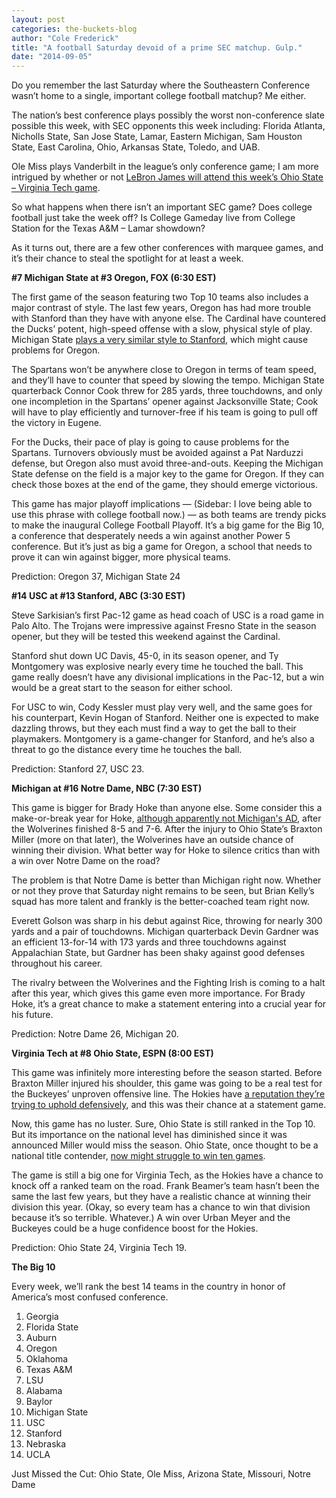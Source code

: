 ```yaml
---
layout: post
categories: the-buckets-blog
author: "Cole Frederick"
title: "A football Saturday devoid of a prime SEC matchup. Gulp."
date: "2014-09-05"
---
```


Do you remember the last Saturday where the Southeastern Conference wasn’t home to a single, important college football matchup? Me either.

The nation’s best conference plays possibly the worst non-conference slate possible this week, with SEC opponents this week including: Florida Atlanta, Nicholls State, San Jose State, Lamar, Eastern Michigan, Sam Houston State, East Carolina, Ohio, Arkansas State, Toledo, and UAB.

Ole Miss plays Vanderbilt in the league’s only conference game; I am more intrigued by whether or not [LeBron James will attend this week’s Ohio State – Virginia Tech game](http://thelantern.com/2014/09/lebron-james-to-be-on-ohio-state-sidelines-for-virginia-tech-game/).

So what happens when there isn’t an important SEC game? Does college football just take the week off? Is College Gameday live from College Station for the Texas A&M – Lamar showdown?

As it turns out, there are a few other conferences with marquee games, and it’s their chance to steal the spotlight for at least a week.

**#7 Michigan State at #3 Oregon, FOX (6:30 EST)**

The first game of the season featuring two Top 10 teams also includes a major contrast of style. The last few years, Oregon has had more trouble with Stanford than they have with anyone else. The Cardinal have countered the Ducks’ potent, high-speed offense with a slow, physical style of play. Michigan State [plays a very similar style to Stanford](http://www.usatoday.com/story/sports/ncaaf/2014/09/02/spartans-kryptonite-to-ducks-offense/14997757/), which might cause problems for Oregon.

The Spartans won’t be anywhere close to Oregon in terms of team speed, and they’ll have to counter that speed by slowing the tempo. Michigan State quarterback Connor Cook threw for 285 yards, three touchdowns, and only one incompletion in the Spartans’ opener against Jacksonville State; Cook will have to play efficiently and turnover-free if his team is going to pull off the victory in Eugene.

For the Ducks, their pace of play is going to cause problems for the Spartans. Turnovers obviously must be avoided against a Pat Narduzzi defense, but Oregon also must avoid three-and-outs. Keeping the Michigan State defense on the field is a major key to the game for Oregon. If they can check those boxes at the end of the game, they should emerge victorious.

This game has major playoff implications — (Sidebar: I love being able to use this phrase with college football now.) — as both teams are trendy picks to make the inaugural College Football Playoff. It’s a big game for the Big 10, a conference that desperately needs a win against another Power 5 conference. But it’s just as big a game for Oregon, a school that needs to prove it can win against bigger, more physical teams.

Prediction: Oregon 37, Michigan State 24

**#14 USC at #13 Stanford, ABC (3:30 EST)**

Steve Sarkisian’s first Pac-12 game as head coach of USC is a road game in Palo Alto. The Trojans were impressive against Fresno State in the season opener, but they will be tested this weekend against the Cardinal.

Stanford shut down UC Davis, 45-0, in its season opener, and Ty Montgomery was explosive nearly every time he touched the ball. This game really doesn’t have any divisional implications in the Pac-12, but a win would be a great start to the season for either school.

For USC to win, Cody Kessler must play very well, and the same goes for his counterpart, Kevin Hogan of Stanford. Neither one is expected to make dazzling throws, but they each must find a way to get the ball to their playmakers. Montgomery is a game-changer for Stanford, and he’s also a threat to go the distance every time he touches the ball.

Prediction: Stanford 27, USC 23.

**Michigan at #16 Notre Dame, NBC (7:30 EST)**

This game is bigger for Brady Hoke than anyone else. Some consider this a make-or-break year for Hoke, [although apparently not Michigan's AD](http://www.si.com/college-football/2014/08/07/michigan-football-brady-hoke-job-security), after the Wolverines finished 8-5 and 7-6. After the injury to Ohio State’s Braxton Miller (more on that later), the Wolverines have an outside chance of winning their division. What better way for Hoke to silence critics than with a win over Notre Dame on the road?

The problem is that Notre Dame is better than Michigan right now. Whether or not they prove that Saturday night remains to be seen, but Brian Kelly’s squad has more talent and frankly is the better-coached team right now.

Everett Golson was sharp in his debut against Rice, throwing for nearly 300 yards and a pair of touchdowns. Michigan quarterback Devin Gardner was an efficient 13-for-14 with 173 yards and three touchdowns against Appalachian State, but Gardner has been shaky against good defenses throughout his career.

The rivalry between the Wolverines and the Fighting Irish is coming to a halt after this year, which gives this game even more importance. For Brady Hoke, it’s a great chance to make a statement entering into a crucial year for his future.

Prediction: Notre Dame 26, Michigan 20.

**Virginia Tech at #8 Ohio State, ESPN (8:00 EST)**

This game was infinitely more interesting before the season started. Before Braxton Miller injured his shoulder, this game was going to be a real test for the Buckeyes’ unproven offensive line. The Hokies have [a reputation they’re trying to uphold defensively](http://www.rantsports.com/ncaa-football/2014/06/11/dadi-nicolas-must-step-up-in-pass-rush-for-virginia-tech-hokies-in-2014/), and this was their chance at a statement game.

Now, this game has no luster. Sure, Ohio State is still ranked in the Top 10. But its importance on the national level has diminished since it was announced Miller would miss the season. Ohio State, once thought to be a national title contender, [now might struggle to win ten games](http://www.centriotimes.com/2014/09/2014-ohio-state-football-schedule-without-miller-still-doable.html).

The game is still a big one for Virginia Tech, as the Hokies have a chance to knock off a ranked team on the road. Frank Beamer’s team hasn’t been the same the last few years, but they have a realistic chance at winning their division this year. (Okay, so every team has a chance to win that division because it’s so terrible. Whatever.) A win over Urban Meyer and the Buckeyes could be a huge confidence boost for the Hokies.

Prediction: Ohio State 24, Virginia Tech 19.

**The Big 10**

Every week, we’ll rank the best 14 teams in the country in honor of America’s most confused conference.

1. Georgia
2. Florida State
3. Auburn
4. Oregon
5. Oklahoma
6. Texas A&M
7. LSU
8. Alabama
9. Baylor
10. Michigan State
11. USC
12. Stanford
13. Nebraska
14. UCLA

Just Missed the Cut: Ohio State, Ole Miss, Arizona State, Missouri, Notre Dame

